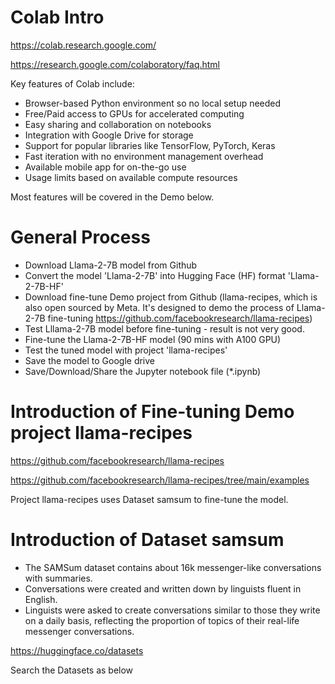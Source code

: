 # Colab Intro

https://colab.research.google.com/

https://research.google.com/colaboratory/faq.html

Key features of Colab include:

- Browser-based Python environment so no local setup needed
- Free/Paid access to GPUs for accelerated computing
- Easy sharing and collaboration on notebooks
- Integration with Google Drive for storage
- Support for popular libraries like TensorFlow, PyTorch, Keras
- Fast iteration with no environment management overhead
- Available mobile app for on-the-go use
- Usage limits based on available compute resources

Most features will be covered in the Demo below.

# General Process

- Download Llama-2-7B model from Github
- Convert the model 'Llama-2-7B' into Hugging Face (HF) format 'Llama-2-7B-HF'
- Download fine-tune Demo project from Github (llama-recipes, which is also open sourced by Meta. It's designed to demo the process of Llama-2-7B fine-tuning https://github.com/facebookresearch/llama-recipes)
- Test Lllama-2-7B model before fine-tuning - result is not very good.
- Fine-tune the Llama-2-7B-HF model (90 mins with A100 GPU)
- Test the tuned model with project 'llama-recipes'
- Save the model to Google drive
- Save/Download/Share the Jupyter notebook file (*.ipynb)

# Introduction of Fine-tuning Demo project llama-recipes

https://github.com/facebookresearch/llama-recipes

https://github.com/facebookresearch/llama-recipes/tree/main/examples

Project llama-recipes uses Dataset samsum to fine-tune the model.

# Introduction of Dataset samsum



- The SAMSum dataset contains about 16k messenger-like conversations with summaries.
- Conversations were created and written down by linguists fluent in English.
- Linguists were asked to create conversations similar to those they write on a daily basis, reflecting the proportion of topics of their real-life messenger conversations. 



https://huggingface.co/datasets

Search the Datasets as below